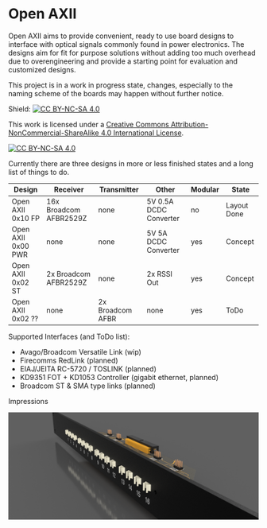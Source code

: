 # Open AXII
 Open AXII aims to provide convenient, ready to use board designs to interface with optical signals commonly found in power electronics.
 The designs aim for fit for purpose solutions without adding too much overhead due to overengineering and provide a starting point for evaluation and customized designs.
 
 This project is in a work in progress state, changes, especially to the naming scheme of the boards may happen without further notice.

Shield: [![CC BY-NC-SA 4.0][cc-by-nc-sa-shield]][cc-by-nc-sa]

This work is licensed under a
[Creative Commons Attribution-NonCommercial-ShareAlike 4.0 International License][cc-by-nc-sa].

[![CC BY-NC-SA 4.0][cc-by-nc-sa-image]][cc-by-nc-sa]

[cc-by-nc-sa]: http://creativecommons.org/licenses/by-nc-sa/4.0/
[cc-by-nc-sa-image]: https://licensebuttons.net/l/by-nc-sa/4.0/88x31.png
[cc-by-nc-sa-shield]: https://img.shields.io/badge/License-CC%20BY--NC--SA%204.0-lightgrey.svg

Currently there are three designs in more or less finished states and a long list of things to do.

| Design             | Receiver                | Transmitter  | Other                  | Modular | State |
| ------------------ | ----------------------- |------------- | ---------------------- | ------- | ----- |
| Open AXII 0x10 FP  | 16x Broadcom AFBR2529Z  | none         | 5V 0.5A DCDC Converter | no      | Layout Done |
| Open AXII 0x00 PWR | none                    | none         | 5V 5A DCDC Converter   | yes     | Concept |
| Open AXII 0x02 ST  | 2x Broadcom AFBR2529Z   | none         | 2x RSSI Out            | yes     | Concept |
| Open AXII 0x02 ??  | none                    | 2x Broadcom AFBR | none               | yes     | ToDo |

Supported Interfaces (and ToDo list):
- Avago/Broadcom Versatile Link (wip)
- Firecomms RedLink (planned)
- EIAJ/JEITA RC-5720 / TOSLINK (planned)
- KD9351 FOT + KD1053 Controller (gigabit ethernet, planned)
- Broadcom ST & SMA type links (planned)

Impressions

![This is an image](Broadcom%20Versatile%20Link/0x10%20FP/renderings/Assembly%20v3.png)

